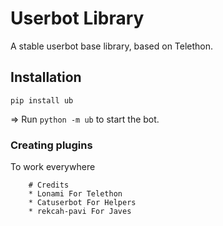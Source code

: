 # Userbot Library
A stable userbot base library, based on Telethon.

## Installation
`pip install ub`

=> Run `python -m ub` to start the bot.<br/>

### Creating plugins
To work everywhere


        # Credits
        * Lonami For Telethon
		* Catuserbot For Helpers
		* rekcah-pavi For Javes
